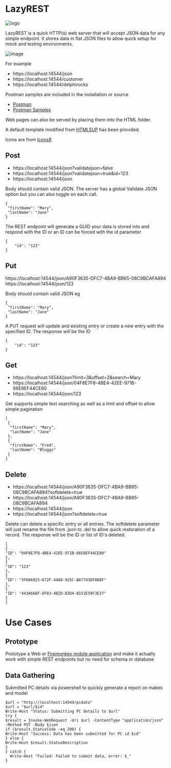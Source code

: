 # LazyREST #

![logo](https://user-images.githubusercontent.com/13463023/132789582-6b3fc6c4-411b-4106-8bbd-fe6aed35c1ca.png)


LazyREST is a quick HTTP(s) web server that will accept JSON data for any simple endpoint. It stores data in flat JSON files to allow quick setup for mock and testing environments. 

![image](https://user-images.githubusercontent.com/13463023/132789488-c5f7b138-ca4d-43ee-885c-eadd0f3d3229.png)

For example

- https://localhost:14544/json
- https://localhost:14544/customer
- https://localhost:14544/delphirocks


Postman samples are included in the installation or source

- [Postman](https://www.postman.com/)
- [Postman Samples](https://github.com/littleearth/lazy-rest/tree/main/resources/server/all/postman)

Web pages can also be served by placing them into the HTML folder. 

A default template modified from [HTML5UP](https://html5up.net/) has been provided. 

Icons are from [Icons8](https://icons8.com/)


## Post ##


- https://localhost:14544/json?validatejson=false
- https://localhost:14544/json?validatejson=true&id=123
- https://localhost:14544/json

Body should contain valid JSON. The server has a global Validate JSON option but you can also toggle on each call. 

    {
     "firstName": "Mary",
     "lastName": "Jane"
    }

The REST endpoint will generate a GUID your data is stored into and respond with the ID or an ID can be forced with the id parameter

    {
		"id": "123"
    }


## Put ##

https://localhost:14544/json/A90F3635-DFC7-4BA9-BB65-08C9BCAFA894
https://localhost:14544/json/123

Body should contain valid JSON eg

    {
     "firstName": "Mary",
     "lastName": "Jane"
    }

A PUT request will update and existing entry or create a new entry with the specified ID. The response will be the ID

    {
		"id": "123"
    }


## Get ##

- https://localhost:14544/json?limit=3&offset=2&search=Mary
- https://localhost:14544/json/04F8E7F8-4BE4-42EE-971B-66E8EF44CE80
- https://localhost:14544/json/123

 
Get supports simple text searching as well as a limit and offset to allow simple pagination
    
    [
     {
      "firstName": "Mary",
      "lastName": "Jane"
     },
     {
      "firstName": "Fred",
      "lastName": "Bloggs"
     }
    ]
    

## Delete ##

- https://localhost:14544/json/A90F3635-DFC7-4BA9-BB65-08C9BCAFA894?softdelete=true
- https://localhost:14544/json/A90F3635-DFC7-4BA9-BB65-08C9BCAFA894
- https://localhost:14544/json
- https://localhost:14544/json?softdelete=true

Delete can delete a specific entry or all entries. The softdelete parameter will just rename the file from .json to .del to allow quick restoration of a record. The response will be the ID or list of ID's deleted.
    
    [
    {
    "ID": "04F8E7F8-4BE4-42EE-971B-66E8EF44CE80"
    },
    {
    "ID": "123"
    },
    {
    "ID": "3F686925-672F-44A9-925C-BA7743DF0D8F"
    },
    {
    "ID": "443A668F-DF83-4B2D-B3D4-B151E59F3E37"
    }
    ]


# Use Cases #

## Prototype ##

Prototype a Web or [Firemonkey mobile application](https://www.embarcadero.com/products/rad-studio/fm-application-platform) and make it actually work with simple REST endpoints but no need for schema or database

## Data Gathering ##

Submitted PC details via powershell to quickly generate a report on makes and model

    $url = "http://localhost:14544/pcdata"
    $url = "$url/$id"
    Write-Host "Status: Submitting PC details to $url"
    try {
    $result = Invoke-WebRequest -Uri $url -ContentType "application/json" -Method PUT -Body $json 
    if ($result.StatusCode -eq 200) {
    Write-Host "Success: Data has been submitted for PC id $id"
    } else {
    Write-Host $result.StatusDescription
    }
    } catch {
      Write-Host "Failed: Failed to submit data, error: $_"
    }

